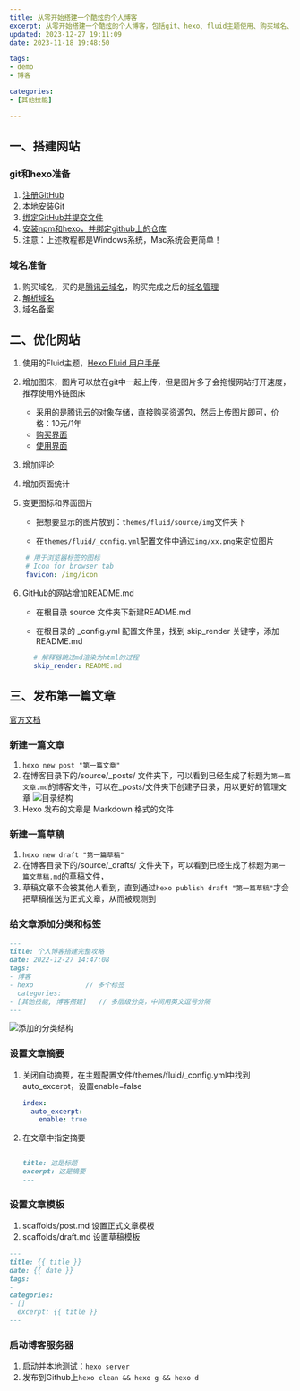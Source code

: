 ```yaml
---
title: 从零开始搭建一个酷炫的个人博客
excerpt: 从零开始搭建一个酷炫的个人博客，包括git、hexo、fluid主题使用、购买域名、发布文章
updated: 2023-12-27 19:11:09
date: 2023-11-18 19:48:50

tags:
- demo
- 博客

categories:
- [其他技能]

---
```


## 一、搭建网站

### git和hexo准备

1. [注册GitHub](https://zhuanlan.zhihu.com/p/103268406)
2. [本地安装Git](https://zhuanlan.zhihu.com/p/103325381)
3. [绑定GitHub并提交文件](https://zhuanlan.zhihu.com/p/103391101)
4. [安装npm和hexo，并绑定github上的仓库](https://zhuanlan.zhihu.com/p/105715224)
5. 注意：上述教程都是Windows系统，Mac系统会更简单！



### 域名准备

1. 购买域名，买的是[腾讯云域名](https://buy.cloud.tencent.com/domain?from=console)，购买完成之后的[域名管理](https://console.cloud.tencent.com/domain/all-domain)
2. [解析域名](https://zhuanlan.zhihu.com/p/103813944)
3. [域名备案](https://console.cloud.tencent.com/beian)

## 二、优化网站

1. 使用的Fluid主题，[Hexo Fluid 用户手册](https://fluid-dev.github.io/hexo-fluid-docs/guide/#%E5%85%B3%E4%BA%8E%E6%8C%87%E5%8D%97)

2. 增加图床，图片可以放在git中一起上传，但是图片多了会拖慢网站打开速度，推荐使用外链图床
   - 采用的是腾讯云的对象存储，直接购买资源包，然后上传图片即可，价格：10元/1年
   - [购买界面](https://cloud.tencent.com/product/cos)
   - [使用界面](https://console.cloud.tencent.com/cos)

3. 增加评论

4. 增加页面统计

5. 变更图标和界面图片

   - 把想要显示的图片放到：`themes/fluid/source/img`文件夹下

   - 在`themes/fluid/_config.yml`配置文件中通过`img/xx.png`来定位图片

```yaml
    # 用于浏览器标签的图标
    # Icon for browser tab
    favicon: /img/icon
```

6. GitHub的网站增加README.md

   - 在根目录 source 文件夹下新建README.md

   - 在根目录的 _config.yml 配置文件里，找到 skip_render 关键字，添加 README.md

```yaml
      # 解释器跳过md渲染为html的过程
      skip_render: README.md
```


## 三、发布第一篇文章



[官方文档](https://hexo.io/zh-cn/docs/writing)



### 新建一篇文章

1. `hexo new post "第一篇文章"`
2. 在博客目录下的/source/\_posts/ 文件夹下，可以看到已经生成了标题为`第一篇文章.md`的博客文件，可以在\_posts/文件夹下创建子目录，用以更好的管理文章
   ![目录结构](https://coder-xieshijie-img-1253784930.cos.ap-beijing.myqcloud.com/%E5%85%B6%E4%BB%96%E6%8A%80%E8%83%BD/%E4%B8%AA%E4%BA%BA%E5%8D%9A%E5%AE%A2%E6%90%AD%E5%BB%BA%E6%94%BB%E7%95%A5/%E4%B8%AA%E4%BA%BA%E5%8D%9A%E5%AE%A2%E6%90%AD%E5%BB%BA-1.png)
3. Hexo 发布的文章是 Markdown 格式的文件



### 新建一篇草稿

1. `hexo new draft "第一篇草稿"`
2. 在博客目录下的/source/\_drafts/ 文件夹下，可以看到已经生成了标题为`第一篇文草稿.md`的草稿文件，
3. 草稿文章不会被其他人看到，直到通过`hexo publish draft "第一篇草稿"`才会把草稿推送为正式文章，从而被观测到



### 给文章添加分类和标签

```markdown
---
title: 个人博客搭建完整攻略
date: 2022-12-27 14:47:08
tags:
- 博客
- hexo             // 多个标签
  categories:
- [其他技能, 博客搭建]   // 多层级分类，中间用英文逗号分隔
---
```

![添加的分类结构](https://coder-xieshijie-img-1253784930.cos.ap-beijing.myqcloud.com/%E5%85%B6%E4%BB%96%E6%8A%80%E8%83%BD/%E4%B8%AA%E4%BA%BA%E5%8D%9A%E5%AE%A2%E6%90%AD%E5%BB%BA%E6%94%BB%E7%95%A5/%E4%B8%AA%E4%BA%BA%E5%8D%9A%E5%AE%A2%E6%90%AD%E5%BB%BA-2.png)



### 设置文章摘要

1. 关闭自动摘要，在主题配置文件/themes/fluid/_config.yml中找到auto_excerpt，设置enable=false

   ```yaml
   index:
     auto_excerpt:
       enable: true
   ```

2. 在文章中指定摘要

   ```markdown
   ---
   title: 这是标题
   excerpt: 这是摘要
   ---
   ```



### 设置文章模板

1. scaffolds/post.md 设置正式文章模板
2. scaffolds/draft.md 设置草稿模板

```markdown
---
title: {{ title }}
date: {{ date }}
tags:
-
categories:
- []
  excerpt: {{ title }}
---
```





### 启动博客服务器

1. 启动并本地测试：`hexo server `
2. 发布到Github上`hexo clean && hexo g && hexo d`

